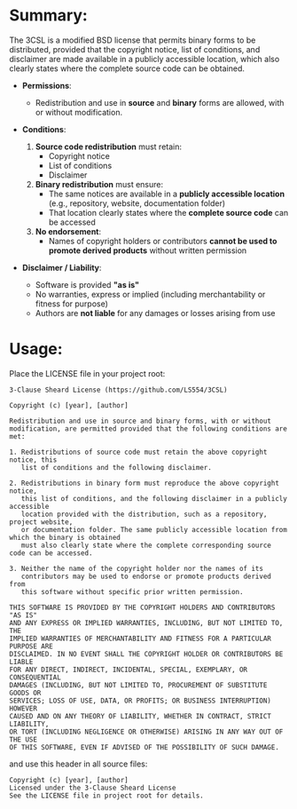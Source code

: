 # Summary:

The 3CSL is a modified BSD license that permits binary forms to be distributed, provided that the copyright notice, list of conditions, and disclaimer are made available in a publicly accessible location, which also clearly states where the complete source code can be obtained.

- **Permissions**:  
  - Redistribution and use in **source** and **binary** forms are allowed, with or without modification.

- **Conditions**:  
  1. **Source code redistribution** must retain:  
     - Copyright notice  
     - List of conditions  
     - Disclaimer  
  2. **Binary redistribution** must ensure:  
     - The same notices are available in a **publicly accessible location** (e.g., repository, website, documentation folder)  
     - That location clearly states where the **complete source code** can be accessed  
  3. **No endorsement**:  
     - Names of copyright holders or contributors **cannot be used to promote derived products** without written permission  

- **Disclaimer / Liability**:  
  - Software is provided **"as is"**  
  - No warranties, express or implied (including merchantability or fitness for purpose)  
  - Authors are **not liable** for any damages or losses arising from use



# Usage:

Place the LICENSE file in your project root:
```
3-Clause Sheard License (https://github.com/LS554/3CSL)

Copyright (c) [year], [author]

Redistribution and use in source and binary forms, with or without
modification, are permitted provided that the following conditions are met:

1. Redistributions of source code must retain the above copyright notice, this
   list of conditions and the following disclaimer.

2. Redistributions in binary form must reproduce the above copyright notice,
   this list of conditions, and the following disclaimer in a publicly accessible
   location provided with the distribution, such as a repository, project website,
   or documentation folder. The same publicly accessible location from which the binary is obtained
   must also clearly state where the complete corresponding source code can be accessed.

3. Neither the name of the copyright holder nor the names of its
   contributors may be used to endorse or promote products derived from
   this software without specific prior written permission.

THIS SOFTWARE IS PROVIDED BY THE COPYRIGHT HOLDERS AND CONTRIBUTORS "AS IS"
AND ANY EXPRESS OR IMPLIED WARRANTIES, INCLUDING, BUT NOT LIMITED TO, THE
IMPLIED WARRANTIES OF MERCHANTABILITY AND FITNESS FOR A PARTICULAR PURPOSE ARE
DISCLAIMED. IN NO EVENT SHALL THE COPYRIGHT HOLDER OR CONTRIBUTORS BE LIABLE
FOR ANY DIRECT, INDIRECT, INCIDENTAL, SPECIAL, EXEMPLARY, OR CONSEQUENTIAL
DAMAGES (INCLUDING, BUT NOT LIMITED TO, PROCUREMENT OF SUBSTITUTE GOODS OR
SERVICES; LOSS OF USE, DATA, OR PROFITS; OR BUSINESS INTERRUPTION) HOWEVER
CAUSED AND ON ANY THEORY OF LIABILITY, WHETHER IN CONTRACT, STRICT LIABILITY,
OR TORT (INCLUDING NEGLIGENCE OR OTHERWISE) ARISING IN ANY WAY OUT OF THE USE
OF THIS SOFTWARE, EVEN IF ADVISED OF THE POSSIBILITY OF SUCH DAMAGE.
```
and use this header in all source files:
```
Copyright (c) [year], [author]
Licensed under the 3-Clause Sheard License
See the LICENSE file in project root for details.
```

